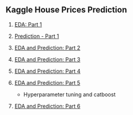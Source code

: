 ## Kaggle House Prices Prediction

1. [EDA: Part 1](https://nbviewer.jupyter.org/github/jeswingeorge/Kaggle-House-Prices-Prediction/blob/master/1.EDA.ipynb)
2. [Prediction - Part 1](https://nbviewer.jupyter.org/github/jeswingeorge/Kaggle-House-Prices-Prediction/blob/master/2.regression_predictions.ipynb)
3. [EDA and Prediction: Part 2](https://nbviewer.jupyter.org/github/jeswingeorge/Kaggle-House-Prices-Prediction/blob/master/3.EDA-part-2.ipynb)
4. [EDA and Prediction: Part 3](https://nbviewer.jupyter.org/github/jeswingeorge/Kaggle-House-Prices-Prediction/blob/master/4.EDA-prediction.ipynb)
5. [EDA and Prediction: Part 4](https://nbviewer.jupyter.org/github/jeswingeorge/Kaggle-House-Prices-Prediction/blob/master/5.EDA-prediction.ipynb)
6. [EDA and Prediction: Part 5](https://nbviewer.jupyter.org/github/jeswingeorge/Kaggle-House-Prices-Prediction/blob/master/6.EDA-prediction.ipynb)
    - Hyperparameter tuning and catboost
    
7. [EDA and Prediction: Part 6]()